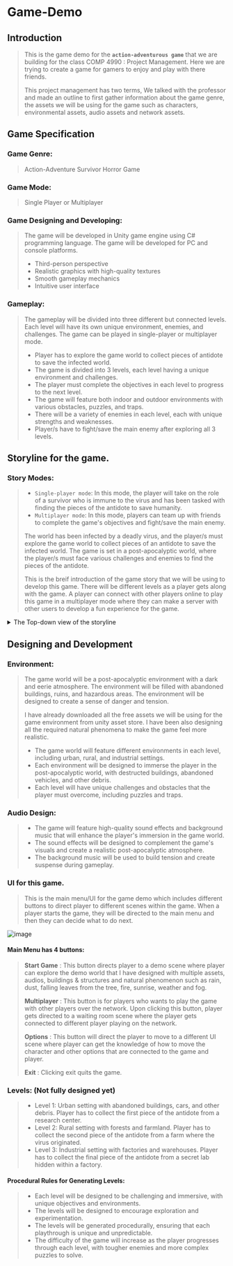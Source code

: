 # Game-Demo
## Introduction
> This is the game demo for the **`action-adventurous game`** that we are building for the class COMP 4990 : Project Management. Here we are trying to create a game for gamers to enjoy and play with there friends. 
> 
> This project management has two terms, We talked with the professor and made an outline to first gather information about the game genre, the assets we will be using for the game such as characters, environmental assets, audio assets and network assets. 

## Game Specification 
### Game Genre:
> Action-Adventure Survivor Horror Game

### Game Mode: 
> Single Player or Multiplayer

### Game Designing and Developing:
> The game will be developed in Unity game engine using C# programming language. The game will be developed for PC and console platforms.
> - Third-person perspective
> - Realistic graphics with high-quality textures
> - Smooth gameplay mechanics
> - Intuitive user interface

### Gameplay:
> The gameplay will be divided into three different but connected levels. Each level will have its own unique environment, enemies, and challenges. The game can be played in single-player or multiplayer mode.
> - Player has to explore the game world to collect pieces of antidote to save the infected world.
> - The game is divided into 3 levels, each level having a unique environment and challenges.
> - The player must complete the objectives in each level to progress to the next level.
> - The game will feature both indoor and outdoor environments with various obstacles, puzzles, and traps.
> - There will be a variety of enemies in each level, each with unique strengths and weaknesses.
> - Player/s have to fight/save the main enemy after exploring all 3 levels.

## Storyline for the game. 
### Story Modes:

> - `Single-player mode`: In this mode, the player will take on the role of a survivor who is immune to the virus and has been tasked with finding the pieces of the antidote to save humanity.
> - `Multiplayer mode`: In this mode, players can team up with friends to complete the game's objectives and fight/save the main enemy.
> 
> The world has been infected by a deadly virus, and the player/s must explore the game world to collect pieces of an antidote to save the infected world. The game is set in a post-apocalyptic world, where the player/s must face various challenges and enemies to find the pieces of the antidote.
> 
> This is the breif introduction of the game story that we will be using to develop this game. There will be different levels as a player gets along with the game. A player can connect with other players online to play this game in a multiplayer mode where they can make a server with other users to develop a fun experience for the game.  

<details><summary>The Top-down view of the storyline</summary>
 
![IMG_0097](https://user-images.githubusercontent.com/81584201/206886670-326b15bd-a2bf-4cb2-9183-719de824adc4.jpg)
</details>

## Designing and Development
### Environment:
> The game world will be a post-apocalyptic environment with a dark and eerie atmosphere. The environment will be filled with abandoned buildings, ruins, and hazardous areas. The environment will be designed to create a sense of danger and tension.
> 
> I have already downloaded all the free assets we will be using for the game environment from unity asset store. I have been also designing all the required natural phenomena to make the game feel more realistic. 
> - The game world will feature different environments in each level, including urban, rural, and industrial settings.
> - Each environment will be designed to immerse the player in the post-apocalyptic world, with destructed buildings, abandoned vehicles, and other debris.
> - Each level will have unique challenges and obstacles that the player must overcome, including puzzles and traps.

### Audio Design:

> - The game will feature high-quality sound effects and background music that will enhance the player's immersion in the game world.
> - The sound effects will be designed to complement the game's visuals and create a realistic post-apocalyptic atmosphere.
> - The background music will be used to build tension and create suspense during gameplay.

### UI for this game. 
> This is the main menu/UI for the game demo which includes different buttons to direct player to different scenes within the game. When a player starts the game, they will be directed to the main menu and then they can decide what to do next. 

![image](https://user-images.githubusercontent.com/81584201/219817702-02ac0674-f359-4846-8aee-5c6fc8773406.png)

#### Main Menu has 4 buttons:
> **Start Game** : This button directs player to a demo scene where player can explore the demo world that I have designed with multiple assets, audios, buildings & structures and natural phenomenon such as rain, dust, falling leaves from the tree, fire, sunrise, weather and fog.
>
> **Multiplayer** : This button is for players who wants to play the game with other players over the network. Upon clicking this button, player gets directed to a waiting room scene where the player gets connected to different player playing on the network. 
> 
> **Options** : This button will direct the player to move to a different UI scene where player can get the knowledge of how to move the character and other options that are connected to the game and player. 
> 
> **Exit** : Clicking exit quits the game.

### Levels: (Not fully designed yet)
> - Level 1: Urban setting with abandoned buildings, cars, and other debris. Player has to collect the first piece of the antidote from a research center.
> - Level 2: Rural setting with forests and farmland. Player has to collect the second piece of the antidote from a farm where the virus originated.
> - Level 3: Industrial setting with factories and warehouses. Player has to collect the final piece of the antidote from a secret lab hidden within a factory.

#### Procedural Rules for Generating Levels:
> - Each level will be designed to be challenging and immersive, with unique objectives and environments.
> - The levels will be designed to encourage exploration and experimentation.
> - The levels will be generated procedurally, ensuring that each playthrough is unique and unpredictable.
> - The difficulty of the game will increase as the player progresses through each level, with tougher enemies and more complex puzzles to solve.
